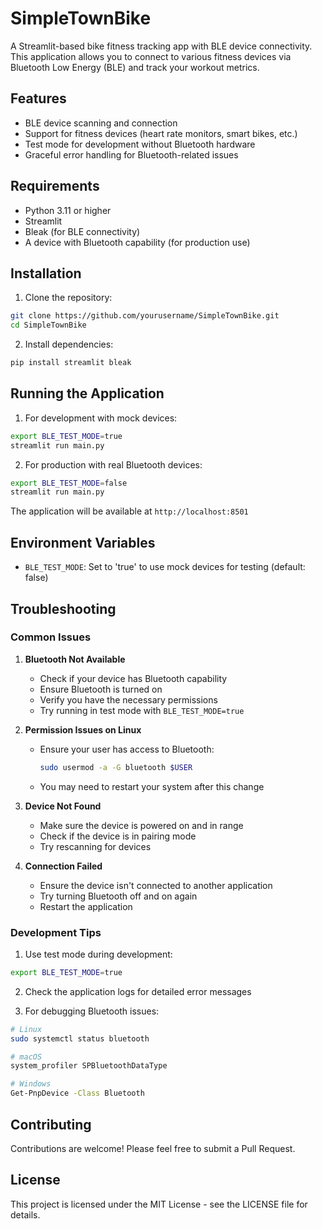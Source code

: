 # SimpleTownBike

A Streamlit-based bike fitness tracking app with BLE device connectivity. This application allows you to connect to various fitness devices via Bluetooth Low Energy (BLE) and track your workout metrics.

## Features

- BLE device scanning and connection
- Support for fitness devices (heart rate monitors, smart bikes, etc.)
- Test mode for development without Bluetooth hardware
- Graceful error handling for Bluetooth-related issues

## Requirements

- Python 3.11 or higher
- Streamlit
- Bleak (for BLE connectivity)
- A device with Bluetooth capability (for production use)

## Installation

1. Clone the repository:
```bash
git clone https://github.com/yourusername/SimpleTownBike.git
cd SimpleTownBike
```

2. Install dependencies:
```bash
pip install streamlit bleak
```

## Running the Application

1. For development with mock devices:
```bash
export BLE_TEST_MODE=true
streamlit run main.py
```

2. For production with real Bluetooth devices:
```bash
export BLE_TEST_MODE=false
streamlit run main.py
```

The application will be available at `http://localhost:8501`

## Environment Variables

- `BLE_TEST_MODE`: Set to 'true' to use mock devices for testing (default: false)

## Troubleshooting

### Common Issues

1. **Bluetooth Not Available**
   - Check if your device has Bluetooth capability
   - Ensure Bluetooth is turned on
   - Verify you have the necessary permissions
   - Try running in test mode with `BLE_TEST_MODE=true`

2. **Permission Issues on Linux**
   - Ensure your user has access to Bluetooth:
     ```bash
     sudo usermod -a -G bluetooth $USER
     ```
   - You may need to restart your system after this change

3. **Device Not Found**
   - Make sure the device is powered on and in range
   - Check if the device is in pairing mode
   - Try rescanning for devices

4. **Connection Failed**
   - Ensure the device isn't connected to another application
   - Try turning Bluetooth off and on again
   - Restart the application

### Development Tips

1. Use test mode during development:
```bash
export BLE_TEST_MODE=true
```

2. Check the application logs for detailed error messages

3. For debugging Bluetooth issues:
```bash
# Linux
sudo systemctl status bluetooth

# macOS
system_profiler SPBluetoothDataType

# Windows
Get-PnpDevice -Class Bluetooth
```

## Contributing

Contributions are welcome! Please feel free to submit a Pull Request.

## License

This project is licensed under the MIT License - see the LICENSE file for details.
